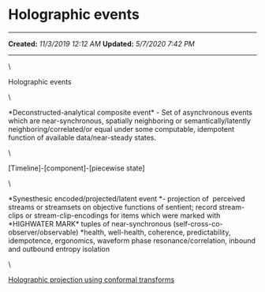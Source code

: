 Holographic events
==================

  -------------- ----------------------
  **Created:**   *11/3/2019 12:12 AM*
  **Updated:**   *5/7/2020 7:42 PM*
  -------------- ----------------------

\

Holographic events

\

\*Deconstructed-analytical composite event\* - Set of asynchronous
events which are near-synchronous, spatially neighboring or
semantically/latently neighboring/correlated/or equal under some
computable, idempotent function of available data/near-steady states.

\

\[Timeline\]-\[component\]-\[piecewise state\]

\

\*Synesthesic encoded/projected/latent event \*- projection of
 perceived streams or streamsets on objective functions of sentient;
record stream-clips or stream-clip-encodings for items which were marked
with \*HIGHWATER MARK\* tuples of near-synchronous
(self-cross-co-observer/observable) \*health, well-health, coherence,
predictability, idempotence, ergonomics, waveform phase
resonance/correlation, inbound and outbound entropy isolation

\

[Holographic projection using conformal
transforms](Holographic%20projection%20using%20conformal%20transf.html)

 
